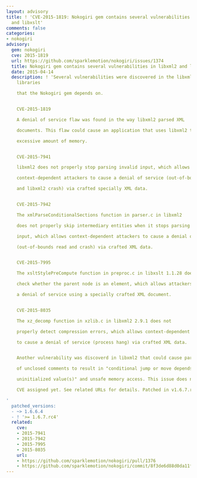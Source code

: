 ```yaml
---
layout: advisory
title: ! 'CVE-2015-1819: Nokogiri gem contains several vulnerabilities in libxml2
  and libxslt'
comments: false
categories:
- nokogiri
advisory:
  gem: nokogiri
  cve: 2015-1819
  url: https://github.com/sparklemotion/nokogiri/issues/1374
  title: Nokogiri gem contains several vulnerabilities in libxml2 and libxslt
  date: 2015-04-14
  description: ! 'Several vulnerabilities were discovered in the libxml2 and libxslt
    libraries

    that the Nokogiri gem depends on.


    CVE-2015-1819

    A denial of service flaw was found in the way libxml2 parsed XML

    documents. This flaw could cause an application that uses libxml2 to use an

    excessive amount of memory.


    CVE-2015-7941

    libxml2 does not properly stop parsing invalid input, which allows

    context-dependent attackers to cause a denial of service (out-of-bounds read

    and libxml2 crash) via crafted specially XML data.


    CVE-2015-7942

    The xmlParseConditionalSections function in parser.c in libxml2

    does not properly skip intermediary entities when it stops parsing invalid

    input, which allows context-dependent attackers to cause a denial of service

    (out-of-bounds read and crash) via crafted XML data.


    CVE-2015-7995

    The xsltStylePreCompute function in preproc.c in libxslt 1.1.28 does not

    check whether the parent node is an element, which allows attackers to cause

    a denial of service using a specially crafted XML document.


    CVE-2015-8035

    The xz_decomp function in xzlib.c in libxml2 2.9.1 does not

    properly detect compression errors, which allows context-dependent attackers

    to cause a denial of service (process hang) via crafted XML data.


    Another vulnerability was discoverd in libxml2 that could cause parsing

    of unclosed comments to result in "conditional jump or move depends on

    uninitialized value(s)" and unsafe memory access. This issue does not have a

    CVE assigned yet. See related URLs for details. Patched in v1.6.7.rc4.

'
  patched_versions:
  - ~> 1.6.6.4
  - ! '>= 1.6.7.rc4'
  related:
    cve:
    - 2015-7941
    - 2015-7942
    - 2015-7995
    - 2015-8035
    url:
    - https://github.com/sparklemotion/nokogiri/pull/1376
    - https://github.com/sparklemotion/nokogiri/commit/8f3de6d88d0da11fb62a45daa61b85ce71b4af59
---
```

